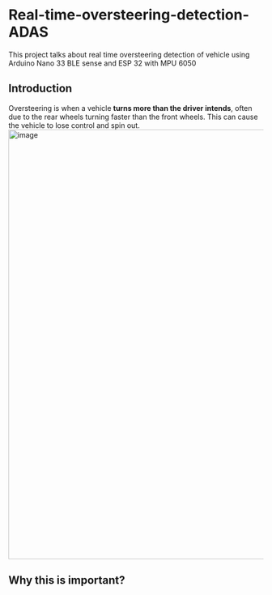 # Real-time-oversteering-detection-ADAS
This project talks about real time oversteering detection of vehicle using Arduino Nano 33 BLE sense and ESP 32 with MPU 6050
## Introduction
Oversteering is when a vehicle **turns more than the driver intends**, often due to the rear wheels turning faster than the front wheels. This can cause the vehicle to lose control and spin out.
<img width="772" height="849" alt="image" src="https://github.com/user-attachments/assets/6daef83b-867d-4e1b-86a5-02680e3254e9" />


## Why this is important?





